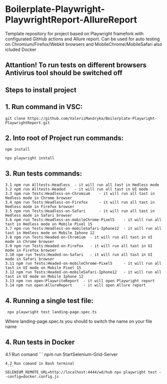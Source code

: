 # Boilerplate-Playwright-PlaywrightReport-AllureReport
Template repository for project based on Playwright framefork with configurated GitHub actions and Allure report. Can be used for auto testing on Chromium/Firefox/Webkit browsers and MobileChrome/MobileSafari also icluded Docker

##  Attantion! To run tests on different browsers Antivirus tool should be switched off 

## Steps to install project

## 1. Run command in VSC:

```
git clone https://github.com/ValeriiMandryka/Boilerplate-Playwright-PlaywrightReport.git

```
## 2. Into root of Project run commands:
```
npm install

npx playwright install

```
## 3. Run tests commands:

    3.1 npm run Alltests-Headless  - it will run all tast in Hedless mode
    3.2 npm run Alltests-Headed    - it will run all tast in UI mode
    3.3 npm run Tests:Headless-on-Chromium    - it will run all tast in Hedless mode in Chrome browser
    3.4 npm run Tests:Headless-on-Firefox     - it will run all tast in Hedless mode in Firefox browser
    3.5 npm run Tests:Headless-on-Safari      - it will run all tast in Hedless mode in Safari browser
    3.6 npm run Tests:Headless-on-mobileChrome-Pixel5    - it will run all tast in Hedless mode on Mobile Pixel 15
    3.7 npm run Tests:Headless-on-mobileSafari-Iphone12  - it will run all tast in Hedless mode on Mobile Iphone 12
    3.8 npm run Tests:Headed-on-Chromium  - it will run all tast in UI mode in Chrome browser
    3.9 npm run Tests:Headed-on-Firefox   - it will run all tast in UI mode in Firefox browser
    3.10 npm run Tests:Headed-on-Safari   - it will run all tast in UI mode in Safari browser
    3.11 npm run Tests:Headed-on-mobileChrome-Pixel5     - it will run all tast in UI mode on Mobile Pixel 15
    3.12 npm run Tests:Headed-on-mobileSafari-Iphone12   - it will run all tast in UI mode on Mobile Iphone 12
    3.13 npm run open:PlaywriteReport  - it will open Playwright report
    3.14 npm run open:AllureReport     - it will open Allure report

## 4. Running a single test file:
   ```
    npx playwright test landing-page.spec.ts

   ```
   Where landing-page.spec.ts you should to switch the name on your file name 
   
## 4. Run tests in Docker
   4.1 Run comand
     ```
    npm run StartSelenium-Grid-Server

   ```
   4.2 Run comand in Bash terminal
    ```
   SELENIUM_REMOTE_URL=http://localhost:4444/wd/hub npx playwright test --config=docker.config.js

   ```
  
